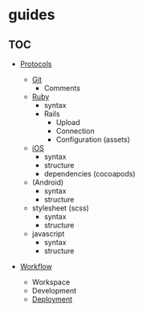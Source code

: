 guides
======

## TOC

* [Protocols](/protocols)
  * [Git](/protocols/git)
    * Comments
  * [Ruby](/protocols/ruby)
    * syntax
    * Rails
      * Upload
      * Connection
      * Configuration (assets)
  * [iOS](/protocols/ios)
    * syntax
    * structure
    * dependencies (cocoapods)
  * (Android)
    * syntax
    * structure
  * stylesheet (scss)
    * syntax
    * structure
  * javascript
    * syntax
    * structure

* [Workflow](/workflow)
  * Workspace
  * Development
  * [Deployment](/workflow/deployment)
